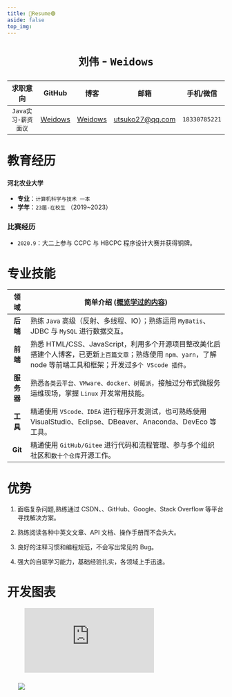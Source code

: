 ```yaml
---
title: 🔴Resume🟢
aside: false
top_img:
---
```


<!--
 * @Author: Weidows
 * @Date: 2020-08-25 19:14:35
 * @LastEditors: Weidows
 * @LastEditTime: 2021-06-27 13:42:34
 * @FilePath: \Weidowsd:\Game\Github\Blog-private\source\tags\resume.md
-->

<h1 align="center">

`刘伟` - `Weidows`

</h1>

<center>

|      求职意向       |                GitHub                 |                博客                 |      邮箱       |   手机/微信   |
| :-----------------: | :-----------------------------------: | :---------------------------------: | :-------------: | :-----------: |
| `Java实习-薪资面议` | [Weidows](https://github.com/Weidows) | [Weidows](https://weidows.gitee.io) | utsuko27@qq.com | `18330785221` |

</center>

<!-- <img src="https://i.loli.net/2021/06/01/DKsxk9fdXrG1MEH.jpg" alt="001" /> -->

# 教育经历

### `河北农业大学`

- **专业**：`计算机科学与技术 一本`
- **学年**：`23届-在校生` （2019~2023）
<!-- - **外语能力**： -->

### **比赛经历**

- `2020.9`：大二上参与 CCPC 与 HBCPC 程序设计大赛并获得铜牌。

# 专业技能

|    领域    | 简单介绍 ([概览学过的内容](https://weidows.github.io/post/others/LearnWay))                                                                                         |
| :--------: | ------------------------------------------------------------------------------------------------------------------------------------------------------------------- |
|  **后端**  | 熟练 `Java` 高级（反射、多线程、IO）；熟练运用 `MyBatis`、JDBC 与 `MySQL` 进行数据交互。                                                                            |
|  **前端**  | 熟悉 HTML/CSS、JavaScript，利用多个开源项目整改美化后搭建个人博客，已更新`上百篇文章`；熟练使用 `npm、yarn`，了解 node 等前端工具和框架；开发过`多个 VScode 插件`。 |
| **服务器** | 熟悉`各类云平台、VMware、docker、树莓派`，接触过分布式微服务运维现场，掌握 `Linux` 开发常用技能。                                                                   |
|  **工具**  | 精通使用 `VScode、IDEA` 进行程序开发测试，也可熟练使用 VisualStudio、Eclipse、DBeaver、Anaconda、DevEco 等工具。                                                    |
|  **Git**   | 精通使用 `GitHub/Gitee` 进行代码和流程管理、参与多个组织社区和`数十个仓库`开源工作。                                                                                |

<!-- # 实习经历

- 暂无 -->

# 优势

1. 面临复杂问题,熟练通过 CSDN、、GitHub、Google、Stack Overflow 等平台寻找解决方案。

2. 熟练阅读各种中英文文章、API 文档、操作手册而不会头大。

3. 良好的注释习惯和编程规范，不会写出常见的 Bug。

4. 强大的自驱学习能力，基础经验扎实，各领域上手迅速。

# 开发图表

<figure>
  <!-- <embed src="https://wakatime.com/share/@bd43b19c-e71d-4edd-a297-cc2989d16939/52e64048-9e55-4aae-8330-448dd1cd1ec0.svg"></embed> -->
  <embed src="https://wakatime.com/share/@bd43b19c-e71d-4edd-a297-cc2989d16939/eaaa34e5-e813-4c06-8793-5af9e53895f7.svg"></embed>
</figure>

<img
  loading="lazy"
  id="wakatime"
  class="pic loaded"
  src="https://github-readme-stats.vercel.app/api/wakatime?username=Weidows&amp;bg_color=222222&amp;text_color=DDD&amp;hide_border=true"
  style="margin-left: 5%; margin-top: 2%"
  onclick="window.open('https://wakatime.com/@Weidows','_blank')"
/>
